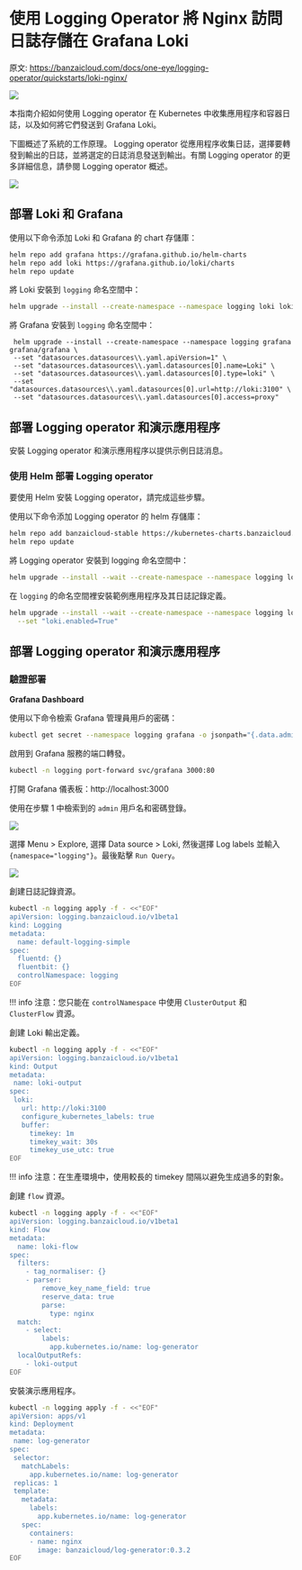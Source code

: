 # 使用 Logging Operator 將 Nginx 訪問日誌存儲在 Grafana Loki

原文: https://banzaicloud.com/docs/one-eye/logging-operator/quickstarts/loki-nginx/

![](./assets/nginx-loki.png)

本指南介紹如何使用 Logging operator 在 Kubernetes 中收集應用程序和容器日誌，以及如何將它們發送到 Grafana Loki。

下圖概述了系統的工作原理。 Logging operator 從應用程序收集日誌，選擇要轉發到輸出的日誌，並將選定的日誌消息發送到輸出。有關 Logging operator 的更多詳細信息，請參閱 Logging operator 概述。

![](./assets/nginx-loki-flow.png)

## 部署 Loki 和 Grafana

使用以下命令添加 Loki 和 Grafana 的 chart 存儲庫：

```bash
helm repo add grafana https://grafana.github.io/helm-charts
helm repo add loki https://grafana.github.io/loki/charts
helm repo update
```

將 Loki 安裝到 `logging` 命名空間中：

```bash
helm upgrade --install --create-namespace --namespace logging loki loki/loki
```

將 Grafana 安裝到 `logging` 命名空間中：

```bahs
 helm upgrade --install --create-namespace --namespace logging grafana grafana/grafana \
 --set "datasources.datasources\\.yaml.apiVersion=1" \
 --set "datasources.datasources\\.yaml.datasources[0].name=Loki" \
 --set "datasources.datasources\\.yaml.datasources[0].type=loki" \
 --set "datasources.datasources\\.yaml.datasources[0].url=http://loki:3100" \
 --set "datasources.datasources\\.yaml.datasources[0].access=proxy"
```

## 部署 Logging operator 和演示應用程序

安裝 Logging operator 和演示應用程序以提供示例日誌消息。

### 使用 Helm 部署 Logging operator

要使用 Helm 安裝 Logging operator，請完成這些步驟。

使用以下命令添加 Logging operator 的 helm 存儲庫：

```bash
helm repo add banzaicloud-stable https://kubernetes-charts.banzaicloud.com
helm repo update
```

將 Logging operator 安裝到 logging 命名空間中：

```bash
helm upgrade --install --wait --create-namespace --namespace logging logging-operator banzaicloud-stable/logging-operator
```

在 `logging` 的命名空間裡安裝範例應用程序及其日誌記錄定義。

```bash
helm upgrade --install --wait --create-namespace --namespace logging logging-demo banzaicloud-stable/logging-demo \
  --set "loki.enabled=True"
```

## 部署 Logging operator 和演示應用程序

### 驗證部署

**Grafana Dashboard**

使用以下命令檢索 Grafana 管理員用戶的密碼：

```bash
kubectl get secret --namespace logging grafana -o jsonpath="{.data.admin-password}" | base64 --decode ; echo
```

啟用到 Grafana 服務的端口轉發。

```bash
kubectl -n logging port-forward svc/grafana 3000:80
```

打開 Grafana 儀表板：http://localhost:3000

使用在步驟 1 中檢索到的 `admin` 用戶名和密碼登錄。

![](./assets/grafana-admin-login.png)

選擇 Menu > Explore, 選擇 Data source > Loki, 然後選擇 Log labels 並輸入 `{namespace="logging"}`。最後點擊 `Run Query`。

![](./assets/grafana-loki-exploer.png)

創建日誌記錄資源。

```bash
kubectl -n logging apply -f - <<"EOF"
apiVersion: logging.banzaicloud.io/v1beta1
kind: Logging
metadata:
  name: default-logging-simple
spec:
  fluentd: {}
  fluentbit: {}
  controlNamespace: logging
EOF
```

!!! info
    注意：您只能在 `controlNamespace` 中使用 `ClusterOutput` 和 `ClusterFlow` 資源。

創建 Loki 輸出定義。

```bash
kubectl -n logging apply -f - <<"EOF"
apiVersion: logging.banzaicloud.io/v1beta1
kind: Output
metadata:
 name: loki-output
spec:
 loki:
   url: http://loki:3100
   configure_kubernetes_labels: true
   buffer:
     timekey: 1m
     timekey_wait: 30s
     timekey_use_utc: true
EOF
```

!!! info
    注意：在生產環境中，使用較長的 timekey 間隔以避免生成過多的對象。

創建 `flow` 資源。

```bash
kubectl -n logging apply -f - <<"EOF"
apiVersion: logging.banzaicloud.io/v1beta1
kind: Flow
metadata:
  name: loki-flow
spec:
  filters:
    - tag_normaliser: {}
    - parser:
        remove_key_name_field: true
        reserve_data: true
        parse:
          type: nginx
  match:
    - select:
        labels:
          app.kubernetes.io/name: log-generator
  localOutputRefs:
    - loki-output
EOF
```

安裝演示應用程序。

```bash
kubectl -n logging apply -f - <<"EOF"
apiVersion: apps/v1
kind: Deployment
metadata:
 name: log-generator
spec:
 selector:
   matchLabels:
     app.kubernetes.io/name: log-generator
 replicas: 1
 template:
   metadata:
     labels:
       app.kubernetes.io/name: log-generator
   spec:
     containers:
     - name: nginx
       image: banzaicloud/log-generator:0.3.2
EOF
```











